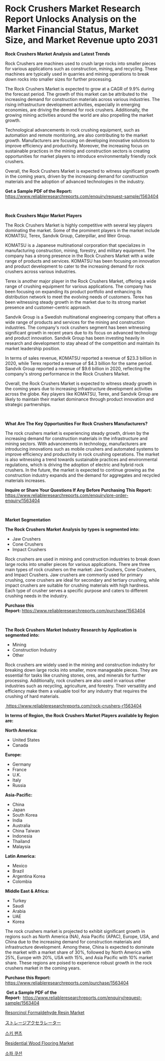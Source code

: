 <p><h1>Rock Crushers Market Research Report Unlocks Analysis on the Market Financial Status, Market Size, and Market Revenue upto 2031</h1></p><p><strong>Rock Crushers Market Analysis and Latest Trends</strong></p>
<p><p>Rock Crushers are machines used to crush large rocks into smaller pieces for various applications such as construction, mining, and recycling. These machines are typically used in quarries and mining operations to break down rocks into smaller sizes for further processing. </p><p>The Rock Crushers Market is expected to grow at a CAGR of 9.9% during the forecast period. The growth of this market can be attributed to the increasing demand for construction materials across various industries. The rising infrastructure development activities, especially in emerging economies, are driving the demand for rock crushers. Additionally, the growing mining activities around the world are also propelling the market growth.</p><p>Technological advancements in rock crushing equipment, such as automation and remote monitoring, are also contributing to the market growth. Manufacturers are focusing on developing innovative solutions to improve efficiency and productivity. Moreover, the increasing focus on sustainable practices in the mining and construction sectors is creating opportunities for market players to introduce environmentally friendly rock crushers.</p><p>Overall, the Rock Crushers Market is expected to witness significant growth in the coming years, driven by the increasing demand for construction materials and the adoption of advanced technologies in the industry.</p></p>
<p><strong>Get a Sample PDF of the Report:&nbsp;</strong> <a href="https://www.reliableresearchreports.com/enquiry/request-sample/1563404">https://www.reliableresearchreports.com/enquiry/request-sample/1563404</a></p>
<p>&nbsp;</p>
<p><strong>Rock Crushers Major Market Players</strong></p>
<p><p>The Rock Crushers Market is highly competitive with several key players dominating the market. Some of the prominent players in the market include KOMATSU, Terex, Sandvik Group, Caterpillar, and Weir Group.</p><p>KOMATSU is a Japanese multinational corporation that specializes in manufacturing construction, mining, forestry, and military equipment. The company has a strong presence in the Rock Crushers Market with a wide range of products and services. KOMATSU has been focusing on innovation and product development to cater to the increasing demand for rock crushers across various industries.</p><p>Terex is another major player in the Rock Crushers Market, offering a wide range of crushing equipment for various applications. The company has been focusing on expanding its product portfolio and enhancing its distribution network to meet the evolving needs of customers. Terex has been witnessing steady growth in the market due to its strong market presence and customer-centric approach.</p><p>Sandvik Group is a Swedish multinational engineering company that offers a wide range of products and services for the mining and construction industries. The company's rock crushers segment has been witnessing significant growth in recent years due to its focus on advanced technology and product innovation. Sandvik Group has been investing heavily in research and development to stay ahead of the competition and maintain its market leadership position.</p><p>In terms of sales revenue, KOMATSU reported a revenue of $23.3 billion in 2020, while Terex reported a revenue of $4.3 billion for the same period. Sandvik Group reported a revenue of $9.6 billion in 2020, reflecting the company's strong performance in the Rock Crushers Market.</p><p>Overall, the Rock Crushers Market is expected to witness steady growth in the coming years due to increasing infrastructure development activities across the globe. Key players like KOMATSU, Terex, and Sandvik Group are likely to maintain their market dominance through product innovation and strategic partnerships.</p></p>
<p>&nbsp;</p>
<p><strong>What Are The Key Opportunities For Rock Crushers Manufacturers?</strong></p>
<p><p>The rock crushers market is experiencing steady growth, driven by the increasing demand for construction materials in the infrastructure and mining sectors. With advancements in technology, manufacturers are introducing innovations such as mobile crushers and automated systems to improve efficiency and productivity in rock crushing operations. The market is also witnessing a trend towards sustainable practices and environmental regulations, which is driving the adoption of electric and hybrid rock crushers. In the future, the market is expected to continue growing as the construction industry expands and the demand for aggregates and recycled materials increases.</p></p>
<p><strong>Inquire or Share Your Questions If Any Before Purchasing This Report:</strong> <a href="https://www.reliableresearchreports.com/enquiry/pre-order-enquiry/1563404">https://www.reliableresearchreports.com/enquiry/pre-order-enquiry/1563404</a></p>
<p>&nbsp;</p>
<p><strong>Market Segmentation</strong></p>
<p><strong>The Rock Crushers Market Analysis by types is segmented into:</strong></p>
<p><ul><li>Jaw Crushers</li><li>Cone Crushers</li><li>Impact Crushers</li></ul></p>
<p><p>Rock crushers are used in mining and construction industries to break down large rocks into smaller pieces for various applications. There are three main types of rock crushers on the market: Jaw Crushers, Cone Crushers, and Impact Crushers. Jaw crushers are commonly used for primary crushing, cone crushers are ideal for secondary and tertiary crushing, while impact crushers are suitable for crushing materials with high hardness. Each type of crusher serves a specific purpose and caters to different crushing needs in the industry.</p></p>
<p><strong>Purchase this Report:&nbsp;</strong><a href="https://www.reliableresearchreports.com/purchase/1563404">https://www.reliableresearchreports.com/purchase/1563404</a></p>
<p>&nbsp;</p>
<p><strong>The Rock Crushers Market Industry Research by Application is segmented into:</strong></p>
<p><ul><li>Mining</li><li>Construction Industry</li><li>Other</li></ul></p>
<p><p>Rock crushers are widely used in the mining and construction industry for breaking down large rocks into smaller, more manageable pieces. They are essential for tasks like crushing stones, ores, and minerals for further processing. Additionally, rock crushers are also used in various other industries such as recycling, agriculture, and forestry. Their versatility and efficiency make them a valuable tool for any industry that requires the crushing of hard materials.</p></p>
<p><a href="https://www.reliableresearchreports.com/rock-crushers-r1563404">&nbsp;https://www.reliableresearchreports.com/rock-crushers-r1563404</a></p>
<p><strong>In terms of Region, the Rock Crushers Market Players available by Region are:</strong></p>
<p>
    <p> <strong> North America: </strong>
        <ul>
            <li>United States</li>
            <li>Canada</li>
        </ul>
        </p> 
    <p> <strong> Europe: </strong>
        <ul>
            <li>Germany</li>
            <li>France</li>
            <li>U.K.</li>
            <li>Italy</li>
            <li>Russia</li>
        </ul>
        </p> 
    <p> <strong> Asia-Pacific: </strong>
        <ul>
            <li>China</li>
            <li>Japan</li>
            <li>South Korea</li>
            <li>India</li>
            <li>Australia</li>
            <li>China Taiwan</li>
            <li>Indonesia</li>
            <li>Thailand</li>
            <li>Malaysia</li>
        </ul>
        </p> 
    <p> <strong> Latin America: </strong>
        <ul>
            <li>Mexico</li>
            <li>Brazil</li>
            <li>Argentina Korea</li>
            <li>Colombia</li>
        </ul>
        </p> 
    <p> <strong> Middle East & Africa: </strong>
        <ul>
            <li>Turkey</li>
            <li>Saudi</li>
            <li>Arabia</li>
            <li>UAE</li>
            <li>Korea</li>
        </ul>
    </p>
    </p>
<p><p>The rock crushers market is projected to exhibit significant growth in regions such as North America (NA), Asia Pacific (APAC), Europe, USA, and China due to the increasing demand for construction materials and infrastructure development. Among these, China is expected to dominate the market with a market share of 30%, followed by North America with 25%, Europe with 20%, USA with 15%, and Asia Pacific with 10% market share. These regions are poised to experience robust growth in the rock crushers market in the coming years.</p></p>
<p><strong>Purchase this Report: </strong><a href="https://www.reliableresearchreports.com/purchase/1563404">https://www.reliableresearchreports.com/purchase/1563404</a></p>
<p>&nbsp;<strong>Get a Sample PDF of the Report:&nbsp;&nbsp;</strong><a href="https://www.reliableresearchreports.com/enquiry/request-sample/1563404">https://www.reliableresearchreports.com/enquiry/request-sample/1563404</a></p>
<p><strong></strong></p>
<p><p><a href="https://issuu.com/reportprime-2/docs/resorcinol-formaldehyde-resin-market-size-2030.ppt">Resorcinol Formaldehyde Resin Market</a></p><p><a href="https://github.com/EmoryYundt1935/Market-Research-Report-List-1/blob/main/539457938171.md">ストレージアクセラレーター</a></p><p><a href="https://github.com/durgin521/Market-Research-Report-List-1/blob/main/294383534331.md">스키 팬츠</a></p><p><a href="https://issuu.com/reportprime-2/docs/residential-wood-flooring-market-size-2030.pptx">Residential Wood Flooring Market</a></p><p><a href="https://medium.com/@bartlakin95/%EC%86%8C%ED%8C%8C-%EC%BF%A0%EC%85%98-%EC%8B%9C%EC%9E%A5-%EA%B7%9C%EB%AA%A8-%EB%B0%8F-%EC%8B%9C%EC%9E%A5-%EB%8F%99%ED%96%A5-%EC%99%84%EC%A0%84%ED%95%9C-%EC%82%B0%EC%97%85-%EA%B0%9C%EC%9A%94-2024%EB%85%84%EB%B6%80%ED%84%B0-2031%EB%85%84%EA%B9%8C%EC%A7%80-b14c3439f6bd">소파 쿠션</a></p></p>